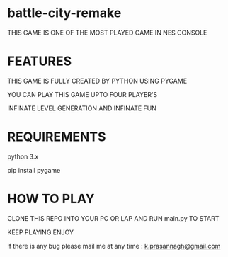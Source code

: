 # battle-city-remake

 THIS GAME IS ONE OF THE MOST PLAYED GAME IN NES CONSOLE
 
# FEATURES 

 THIS GAME IS FULLY CREATED BY PYTHON USING PYGAME

 YOU CAN PLAY THIS GAME UPTO FOUR PLAYER'S
 
 INFINATE LEVEL GENERATION AND INFINATE FUN
 
# REQUIREMENTS

 python 3.x
 
 pip install pygame
 
# HOW TO PLAY

 CLONE THIS REPO INTO YOUR PC OR LAP AND RUN main.py TO START 
 
 KEEP PLAYING ENJOY
 
if there is any bug please mail me at any time : k.prasannagh@gmail.com
